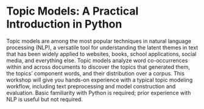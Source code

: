 # Topic Models: A Practical Introduction in Python
Topic models are among the most popular techniques in natural language processing (NLP), a versatile tool for understanding the latent themes in text that has been widely applied to websites, books, school applications, social media, and everything else. Topic models analyze word co-occurrences within and across documents to discover the topics that generated them, the topics’ component words, and their distribution over a corpus. This workshop will give you hands-on experience with a typical topic modeling workflow, including text preprocessing and model construction and evaluation. Basic familiarity with Python is required; prior experience with NLP is useful but not required.
